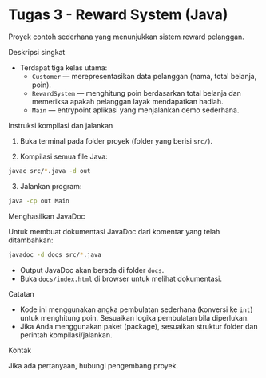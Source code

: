 # Tugas 3 - Reward System (Java)

Proyek contoh sederhana yang menunjukkan sistem reward pelanggan.

Deskripsi singkat

- Terdapat tiga kelas utama:
  - `Customer` — merepresentasikan data pelanggan (nama, total belanja, poin).
  - `RewardSystem` — menghitung poin berdasarkan total belanja dan memeriksa
    apakah pelanggan layak mendapatkan hadiah.
  - `Main` — entrypoint aplikasi yang menjalankan demo sederhana.

Instruksi kompilasi dan jalankan

1. Buka terminal pada folder proyek (folder yang berisi `src/`).

2. Kompilasi semua file Java:

```bash
javac src/*.java -d out
```

3. Jalankan program:

```bash
java -cp out Main
```

Menghasilkan JavaDoc

Untuk membuat dokumentasi JavaDoc dari komentar yang telah ditambahkan:

```bash
javadoc -d docs src/*.java
```

- Output JavaDoc akan berada di folder `docs`.
- Buka `docs/index.html` di browser untuk melihat dokumentasi.

Catatan

- Kode ini menggunakan angka pembulatan sederhana (konversi ke `int`) untuk
  menghitung poin. Sesuaikan logika pembulatan bila diperlukan.
- Jika Anda menggunakan paket (package), sesuaikan struktur folder dan perintah
  kompilasi/jalankan.

Kontak

Jika ada pertanyaan, hubungi pengembang proyek.